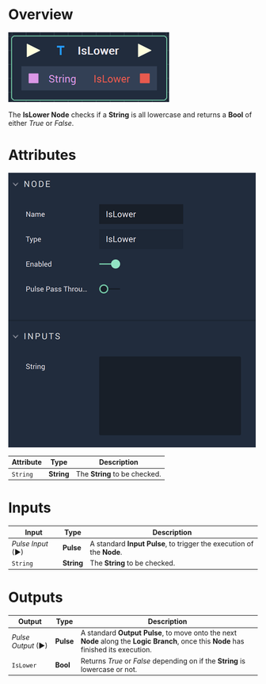 # Overview

![The IsLower Node.](../../.gitbook/assets/islowernode.png)

The **IsLower Node** checks if a **String** is all lowercase and returns a **Bool** of either *True* or *False*. 

# Attributes

![The IsLower Node Attributes.](../../.gitbook/assets/islowerattributes.png)

|Attribute|Type|Description|
|---|---|---|
|`String`|**String**|The **String** to be checked.|

# Inputs

|Input|Type|Description|
|---|---|---|
|*Pulse Input* (►)|**Pulse**|A standard **Input Pulse**, to trigger the execution of the **Node**.|
|`String`|**String**|The **String** to be checked.|

# Outputs

|Output|Type|Description|
|---|---|---|
|*Pulse Output* (►)|**Pulse**|A standard **Output Pulse**, to move onto the next **Node** along the **Logic Branch**, once this **Node** has finished its execution.|
|`IsLower`|**Bool**|Returns *True* or *False* depending on if the **String** is lowercase or not.|


